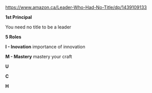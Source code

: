https://www.amazon.ca/Leader-Who-Had-No-Title/dp/1439109133

**1st Principal**

You need no title to be a leader

**5 Roles**

**I - Inovation** importance of innovation

**M - Mastery** mastery your craft

**U**

**C**

**H**
